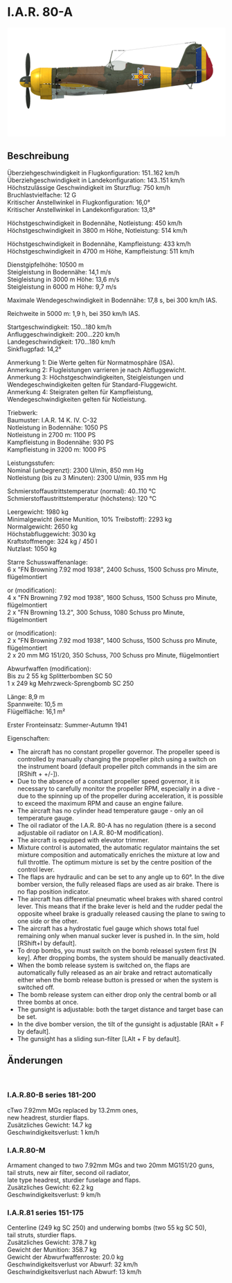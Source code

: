 # I.A.R. 80-A  
  
![iar80a](../images/iar80a.png)  
  
## Beschreibung  
  
Überziehgeschwindigkeit in Flugkonfiguration: 151..162 km/h  
Überziehgeschwindigkeit in Landekonfiguration: 143..151 km/h  
Höchstzulässige Geschwindigkeit im Sturzflug: 750 km/h  
Bruchlastvielfache: 12 G  
Kritischer Anstellwinkel in Flugkonfiguration: 16,0°  
Kritischer Anstellwinkel in Landekonfiguration: 13,8°  
  
Höchstgeschwindigkeit in Bodennähe, Notleistung: 450 km/h  
Höchstgeschwindigkeit in 3800 m Höhe, Notleistung: 514 km/h  
  
Höchstgeschwindigkeit in Bodennähe, Kampfleistung: 433 km/h  
Höchstgeschwindigkeit in 4700 m Höhe, Kampfleistung: 511 km/h  
  
Dienstgipfelhöhe: 10500 m  
Steigleistung in Bodennähe: 14,1 m/s  
Steigleistung in 3000 m Höhe: 13,6 m/s  
Steigleistung in 6000 m Höhe: 9,7 m/s  
  
Maximale Wendegeschwindigkeit in Bodennähe: 17,8 s, bei 300 km/h IAS.  
  
Reichweite in 5000 m: 1,9 h, bei 350 km/h IAS.  
  
Startgeschwindigkeit: 150...180 km/h  
Anfluggeschwindigkeit: 200...220 km/h  
Landegeschwindigkeit: 170...180 km/h  
Sinkflugpfad: 14,2°  
  
Anmerkung 1: Die Werte gelten für Normatmosphäre (ISA).  
Anmerkung 2: Flugleistungen varrieren je nach Abfluggewicht.  
Anmerkung 3: Höchstgeschwindigkeiten, Steigleistungen und Wendegeschwindigkeiten gelten für Standard-Fluggewicht.  
Anmerkung 4: Steigraten gelten für Kampfleistung, Wendegeschwindigkeiten gelten für Notleistung.  
  
Triebwerk:  
Baumuster: I.A.R. 14 K. IV. C-32  
Notleistung in Bodennähe: 1050 PS  
Notleistung in 2700 m: 1100 PS  
Kampfleistung in Bodennähe: 930 PS  
Kampfleistung in 3200 m: 1000 PS  
  
Leistungsstufen:  
Nominal (unbegrenzt): 2300 U/min, 850 mm Hg  
Notleistung (bis zu 3 Minuten): 2300 U/min, 935 mm Hg  
  
Schmierstoffaustrittstemperatur (normal): 40..110 °C  
Schmierstoffaustrittstemperatur (höchstens): 120 °C  
  
Leergewicht: 1980 kg  
Minimalgewicht (keine Munition, 10% Treibstoff): 2293 kg  
Normalgewicht: 2650 kg  
Höchstabfluggewicht: 3030 kg  
Kraftstoffmenge: 324 kg / 450 l  
Nutzlast: 1050 kg  
  
Starre Schusswaffenanlage:  
6 x "FN Browning 7.92 mod 1938", 2400 Schuss, 1500 Schuss pro Minute, flügelmontiert  
  
or (modification):  
4 x "FN Browning 7.92 mod 1938", 1600 Schuss, 1500 Schuss pro Minute, flügelmontiert  
2 x "FN Browning 13.2", 300 Schuss, 1080 Schuss pro Minute, flügelmontiert  
  
or (modification):  
2 x "FN Browning 7.92 mod 1938", 1400 Schuss, 1500 Schuss pro Minute, flügelmontiert  
2 x 20 mm MG 151/20, 350 Schuss, 700 Schuss pro Minute, flügelmontiert  
  
Abwurfwaffen (modification):  
Bis zu 2 55 kg Splitterbomben SC 50  
1 x 249 kg Mehrzweck-Sprengbomb SC 250  
  
Länge: 8,9 m  
Spannweite: 10,5 m  
Flügelfläche: 16,1 m²  
  
Erster Fronteinsatz: Summer-Autumn 1941  
  
Eigenschaften:  
- The aircraft has no constant propeller governor. The propeller speed is controlled by manually changing the propeller pitch using a switch on the instrument board (default propeller pitch commands in the sim are [RShift + +/-]).  
- Due to the absence of a constant propeller speed governor, it is necessary to carefully monitor the propeller RPM, especially in a dive - due to the spinning up of the propeller during acceleration, it is possible to exceed the maximum RPM and cause an engine failure.  	
- The aircraft has no cylinder head temperature gauge - only an oil temperature gauge.  
- The oil radiator of the I.A.R. 80-A has no regulation (there is a second adjustable oil radiator on I.A.R. 80-M modification).  
- The aircraft is equipped with elevator trimmer.  
- Mixture control is automated, the automatic regulator maintains the set mixture composition and automatically enriches the mixture at low and full throttle. The optimum mixture is set by the centre position of the control lever.  
- The flaps are hydraulic and can be set to any angle up to 60°. In the dive bomber version, the fully released flaps are used as air brake. There is no flap position indicator.  
- The aircraft has differential pneumatic wheel brakes with shared control lever. This means that if the brake lever is held and the rudder pedal the opposite wheel brake is gradually released causing the plane to swing to one side or the other.  
- The aircraft has a hydrostatic fuel gauge which shows total fuel remaining only when manual sucker lever is pushed in. In the sim, hold [RShift+I by default].  
- To drop bombs, you must switch on the bomb releasel system first [N key]. After dropping bombs, the system should be manually deactivated.  
- When the bomb release system is switched on, the flaps are automatically fully released as an air brake and retract automatically either when the bomb release button is pressed or when the system is switched off.  
- The bomb release system can either drop only the central bomb or all three bombs at once.  
- The gunsight is adjustable: both the target distance and target base can be set.  
- In the dive bomber version, the tilt of the gunsight is adjustable [RAlt + F by default].  
- The gunsight has a sliding sun-filter [LAlt + F by default].  
  
## Änderungen  
  ﻿
  
### I.A.R.80-B series 181-200  
  
 cTwo 7.92mm MGs replaced by 13.2mm ones,  
new headrest, sturdier flaps.  
Zusätzliches Gewicht: 14.7 kg  
Geschwindigkeitsverlust: 1 km/h  ﻿
  
### I.A.R.80-M  
  
Armament changed to two 7.92mm MGs and two 20mm MG151/20 guns,  
tail struts, new air filter, second oil radiator,  
late type headrest, sturdier fuselage and flaps.  
Zusätzliches Gewicht: 62.2 kg  
Geschwindigkeitsverlust: 9 km/h  ﻿
  
### I.A.R.81 series 151-175  
  
Centerline (249 kg SC 250) and underwing bombs (two 55 kg SC 50),  
tail struts, sturdier flaps.  
Zusätzliches Gewicht: 378.7 kg  
Gewicht der Munition: 358.7 kg  
Gewicht der Abwurfwaffenroste: 20.0 kg  
Geschwindigkeitsverlust vor Abwurf: 32 km/h  
Geschwindigkeitsverlust nach Abwurf: 13 km/h  
  
  
